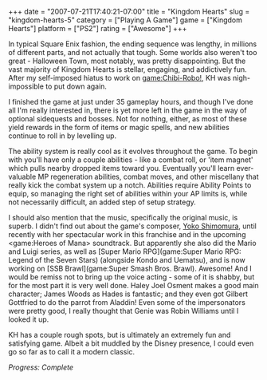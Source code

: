 +++
date = "2007-07-21T17:40:21-07:00"
title = "Kingdom Hearts"
slug = "kingdom-hearts-5"
category = ["Playing A Game"]
game = ["Kingdom Hearts"]
platform = ["PS2"]
rating = ["Awesome"]
+++

In typical Square Enix fashion, the ending sequence was lengthy, in millions of different parts, and not actually that tough.  Some worlds also weren't too great - Halloween Town, most notably, was pretty disappointing.  But the vast majority of Kingdom Hearts is stellar, engaging, and addictively fun.  After my self-imposed hiatus to work on <game:Chibi-Robo!>, KH was nigh-impossible to put down again.

I finished the game at just under 35 gameplay hours, and though I've done all I'm really interested in, there is yet more left in the game in the way of optional sidequests and bosses.  Not for nothing, either, as most of these yield rewards in the form of items or magic spells, and new abilities continue to roll in by levelling up.

The ability system is really cool as it evolves throughout the game.  To begin with you'll have only a couple abilities - like a combat roll, or 'item magnet' which pulls nearby dropped items toward you.  Eventually you'll learn ever-valuable MP regeneration abilities, combat moves, and other miscellany that really kick the combat system up a notch.  Abilities require Ability Points to equip, so managing the right set of abilities within your AP limits is, while not necessarily difficult, an added step of setup strategy.

I should also mention that the music, specifically the original music, is superb.  I didn't find out about the game's composer, <a href="http://en.wikipedia.org/wiki/Yoko_Shimomura">Yoko Shimomura</a>, until recently with her spectacular work in this franchise and in the upcoming <game:Heroes of Mana> soundtrack.  But apparently she also did the Mario and Luigi series, as well as [Super Mario RPG](game:Super Mario RPG: Legend of the Seven Stars) (alongside Kondo and Uematsu), and is now working on [SSB Brawl](game:Super Smash Bros. Brawl).  Awesome!  And I would be remiss not to bring up the voice acting - some of it is shabby, but for the most part it is very well done.  Haley Joel Osment makes a good main character; James Woods as Hades is fantastic; and they even got Gilbert Gottfried to do the parrot from Aladdin!  Even some of the impersonators were pretty good, I really thought that Genie was Robin Williams until I looked it up.

KH has a couple rough spots, but is ultimately an extremely fun and satisfying game.  Albeit a bit muddled by the Disney presence, I could even go so far as to call it a modern classic.

<i>Progress: Complete</i>